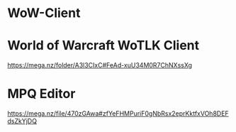 # WoW-Client

# World of Warcraft WoTLK Client
https://mega.nz/folder/A3l3CIxC#FeAd-xuU34M0R7ChNXssXg
# MPQ Editor
https://mega.nz/file/470zGAwa#zfYeFHMPuriF0gNbRsx2eprKktfxVOh8DEFdsZkYjDQ

